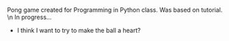 Pong game created for Programming in Python class. Was based on tutorial. \n
In progress...
  - I think I want to try to make the ball a heart?
